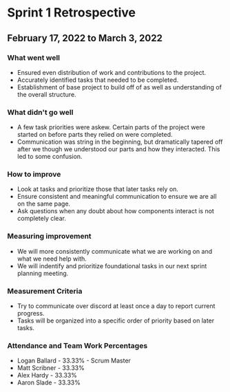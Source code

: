 # Sprint 1 Retrospective
## February 17, 2022 to March 3, 2022

### What went well
- Ensured even distribution of work and contributions to the project.
- Accurately identified tasks that needed to be completed.
- Establishment of base project to build off of as well as understanding of the overall structure.

### What didn't go well
- A few task priorities were askew. Certain parts of the project were started on before parts they relied on were completed.
- Communication was string in the beginning, but dramatically tapered off after we though we understood our parts and how they interacted. This led to some confusion.


### How to improve
- Look at tasks and prioritize those that later tasks rely on.
- Ensure consistent and meaningful communication to ensure we are all on the same page.
- Ask questions when any doubt about how components interact is not completely clear.

### Measuring improvement
- We will more consistently communicate what we are working on and what we need help with.
- We will indentify and prioritize foundational tasks in our next sprint planning meeting. 


### Measurement Criteria
- Try to communicate over discord at least once a day to report current progress.
- Tasks will be organized into a specific order of priority based on later tasks.


### Attendance and Team Work Percentages
* Logan Ballard - 33.33% - Scrum Master
* Matt Scribner - 33.33%
* Alex Hardy - 33.33%
* Aaron Slade - 33.33%